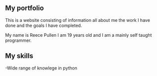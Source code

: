 ## My portfolio

This is a website consisting of information all about me the work I have done and the goals I have completed. 

My name is Reece Pullen I am 19 years old and I am a mainly self taught programmer.

## My skills

-Wide range of knowlege in python
